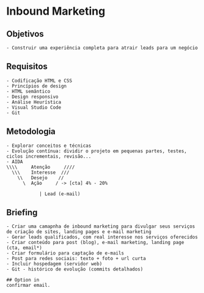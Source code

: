 # Inbound Marketing

## Objetivos
    - Construir uma experiência completa para atrair leads para um negócio

## Requisitos
    - Codificação HTML e CSS
    - Princípios de design
    - HTML semântico
    - Design responsivo
    - Análise Heurística
    - Visual Studio Code
    - Git

## Metodologia
    - Explorar conceitos e técnicas
    - Evolução contínua: dividir o projeto em pequenas partes, testes, ciclos incrementais, revisão...
    - AIDA
    \\\\     Atenção     ////
      \\\    Interesse  ///
        \\   Desejo    //
          \  Ação     / -> [cta] 4% - 20%

                | Lead (e-mail)
## Briefing
    - Criar uma camapnha de inbound marketing para divulgar seus serviços de criação de sites, landing pages e e-mail marketing
    - Gerar leads qualificados, com real interesse nos serviços oferecidos
    - Criar conteúdo para post (blog), e-mail marketing, landing page (cta, email*)
    - Criar formulário para captação de e-mails
    - Post para redes sociais: texto + foto + url curta 
    - Incluir hospedagem (servidor web)
    - Git - histórico de evolução (commits detalhados)

    ## Option in
    confirmar email.